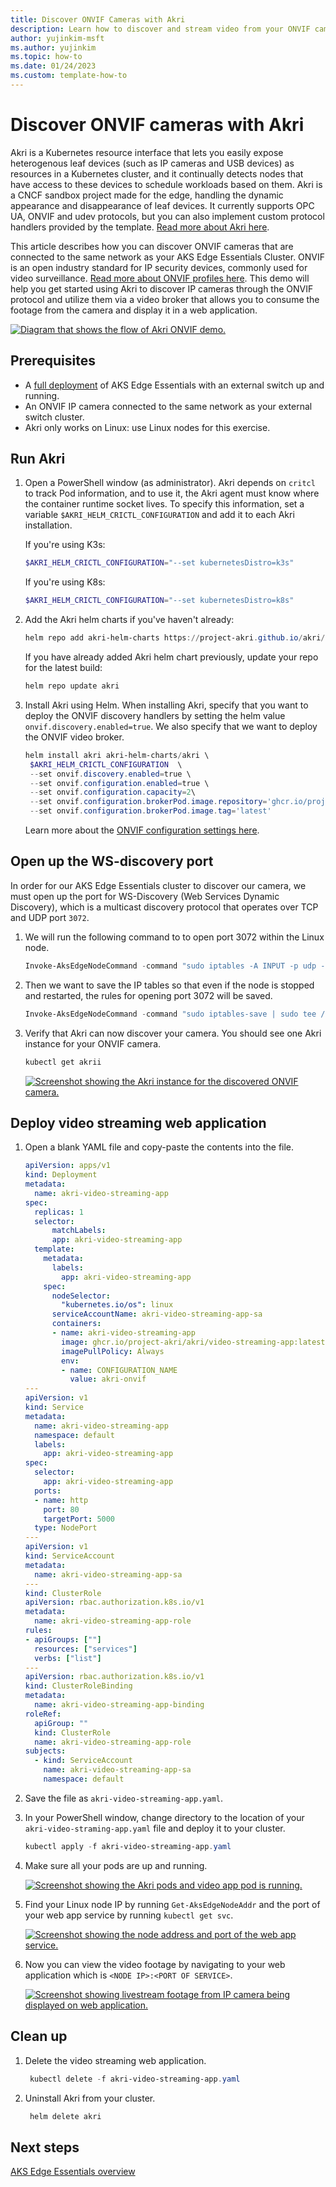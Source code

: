 ```yaml
---
title: Discover ONVIF Cameras with Akri
description: Learn how to discover and stream video from your ONVIF cameras with Akri.
author: yujinkim-msft
ms.author: yujinkim
ms.topic: how-to
ms.date: 01/24/2023
ms.custom: template-how-to
---
```


# Discover ONVIF cameras with Akri

Akri is a Kubernetes resource interface that lets you easily expose heterogenous leaf devices (such as IP cameras and USB devices) as resources in a Kubernetes cluster, and it continually detects nodes that have access to these devices to schedule workloads based on them. Akri is a CNCF sandbox project made for the edge, handling the dynamic appearance and disappearance of leaf devices. It currently supports OPC UA, ONVIF and udev protocols, but you can also implement custom protocol handlers provided by the template. [Read more about Akri here](https://github.com/project-akri/akri-docs).

This article describes how you can discover ONVIF cameras that are connected to the same network as your AKS Edge Essentials Cluster. ONVIF is an open industry standard for IP security devices, commonly used for video surveillance. [Read more about ONVIF profiles here](https://www.onvif.org/profiles-add-ons-specifications/). This demo will help you get started using Akri to discover IP cameras through the ONVIF protocol and utilize them via a video broker that allows you to consume the footage from the camera and display it in a web application.

[ ![Diagram that shows the flow of Akri ONVIF demo.](media/aks-edge/akri-onvif-demo-flow.svg) ](media/aks-edge/akri-onvif-demo-flow.svg#lightbox)

## Prerequisites

- A [full deployment](/AKS-Hybrid/aks-edge-howto-multi-node-deployment.md) of AKS Edge Essentials with an external switch up and running.
- An ONVIF IP camera connected to the same network as your external switch cluster.
- Akri only works on Linux: use Linux nodes for this exercise.

## Run Akri

1. Open a PowerShell window (as administrator). Akri depends on `critcl` to track Pod information, and to use it, the Akri agent must know where the container runtime socket lives. To specify this information, set a variable `$AKRI_HELM_CRICTL_CONFIGURATION` and add it to each Akri installation.

   If you're using K3s:
   
   ```powershell
   $AKRI_HELM_CRICTL_CONFIGURATION="--set kubernetesDistro=k3s"
   ```
   
   If you're using K8s:
   
   ```powershell
   $AKRI_HELM_CRICTL_CONFIGURATION="--set kubernetesDistro=k8s"
   ```
2. Add the Akri helm charts if you've haven't already:
    ```powershell
    helm repo add akri-helm-charts https://project-akri.github.io/akri/
    ```
    If you have already added Akri helm chart previously, update your repo for the latest build:
    ```powershell
    helm repo update akri
    ```

3. Install Akri using Helm. When installing Akri, specify that you want to deploy the ONVIF discovery handlers by setting the helm value `onvif.discovery.enabled=true`. We also specify that we want to deploy the ONVIF video broker.  
    
   ```powershell
   helm install akri akri-helm-charts/akri \
    $AKRI_HELM_CRICTL_CONFIGURATION  \
    --set onvif.discovery.enabled=true \
    --set onvif.configuration.enabled=true \
    --set onvif.configuration.capacity=2\
    --set onvif.configuration.brokerPod.image.repository='ghcr.io/project-akri/akri/onvif-video-broker' \
    --set onvif.configuration.brokerPod.image.tag='latest'
   ```
   Learn more about the [ONVIF configuration settings here](https://docs.akri.sh/discovery-handlers/onvif).

## Open up the WS-discovery port

In order for our AKS Edge Essentials cluster to discover our camera, we must open up the port for WS-Discovery (Web Services Dynamic Discovery), which is a multicast discovery protocol that operates over TCP and UDP port `3072`. 

1. We will run the following command to to open port 3072 within the Linux node.
    ```powershell
    Invoke-AksEdgeNodeCommand -command "sudo iptables -A INPUT -p udp --sport 3702 -j ACCEPT"
    ```
2. Then we want to save the IP tables so that even if the node is stopped and restarted, the rules for opening port 3072 will be saved.
    ```powershell
    Invoke-AksEdgeNodeCommand -command "sudo iptables-save | sudo tee /etc/systemd/scripts/ip4save > /dev/null"
    ```

3. Verify that Akri can now discover your camera. You should see one Akri instance for your ONVIF camera.
    ```powershell
    kubectl get akrii
    ```
    [ ![Screenshot showing the Akri instance for the discovered ONVIF camera.](media/aks-edge/akri-onvif-instance-discovered.png) ](media/aks-edge/akri-onvif-instance-discovered.png#lightbox)

## Deploy video streaming web application

1. Open a blank YAML file and copy-paste the contents into the file.

    ```yaml
    apiVersion: apps/v1
    kind: Deployment
    metadata:
      name: akri-video-streaming-app
    spec:
      replicas: 1
      selector:
          matchLabels:
          app: akri-video-streaming-app
      template:
        metadata:
          labels:
            app: akri-video-streaming-app
        spec:
          nodeSelector:
            "kubernetes.io/os": linux
          serviceAccountName: akri-video-streaming-app-sa
          containers:
          - name: akri-video-streaming-app
            image: ghcr.io/project-akri/akri/video-streaming-app:latest-dev
            imagePullPolicy: Always
            env:
            - name: CONFIGURATION_NAME
              value: akri-onvif
    ---
    apiVersion: v1
    kind: Service
    metadata:
      name: akri-video-streaming-app
      namespace: default
      labels:
        app: akri-video-streaming-app
    spec:
      selector:
        app: akri-video-streaming-app
      ports:
      - name: http
        port: 80
        targetPort: 5000
      type: NodePort
    ---
    apiVersion: v1
    kind: ServiceAccount
    metadata:
      name: akri-video-streaming-app-sa
    ---
    kind: ClusterRole
    apiVersion: rbac.authorization.k8s.io/v1
    metadata:
      name: akri-video-streaming-app-role
    rules:
    - apiGroups: [""]
      resources: ["services"]
      verbs: ["list"]
    ---
    apiVersion: rbac.authorization.k8s.io/v1
    kind: ClusterRoleBinding
    metadata:
      name: akri-video-streaming-app-binding
    roleRef:
      apiGroup: ""
      kind: ClusterRole
      name: akri-video-streaming-app-role
    subjects:
      - kind: ServiceAccount
        name: akri-video-streaming-app-sa
        namespace: default
    ```

2. Save the file as `akri-video-streaming-app.yaml`. 

3. In your PowerShell window, change directory to the location of your `akri-video-straming-app.yaml` file and deploy it to your cluster.
    ```powershell
    kubectl apply -f akri-video-streaming-app.yaml
    ```
4. Make sure all your pods are up and running.

    [ ![Screenshot showing the Akri pods and video app pod is running.](media/aks-edge/akri-onvif-pods-running.png) ](media/aks-edge/akri-onvif-pods-running.png#lightbox)

5. Find your Linux node IP by running `Get-AksEdgeNodeAddr` and the port of your web app service by running `kubectl get svc`.

    [ ![Screenshot showing the node address and port of the web app service.](media/aks-edge/akri-web-app-address.png) ](media/aks-edge/akri-web-app-address.png#lightbox)

6. Now you can view the video footage by navigating to your web application which is `<NODE IP>:<PORT OF SERVICE>`. 

    [ ![Screenshot showing livestream footage from IP camera being displayed on web application.](media/aks-edge/akri-video-streaming-app.png) ](media/aks-edge/akri-video-streaming-app.png#lightbox)


## Clean up

1. Delete the video streaming web application.

   ```powershell
    kubectl delete -f akri-video-streaming-app.yaml
    ```

2. Uninstall Akri from your cluster.

   ```powershell
    helm delete akri
   ```


## Next steps

[AKS Edge Essentials overview](aks-edge-overview.md)
